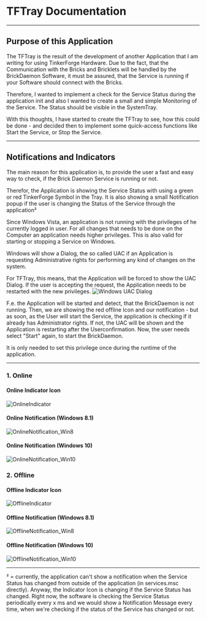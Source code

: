 # TFTray Documentation

***

## Purpose of this Application
The TFTray is the result of the development of another Application that I am writing for using TinkerForge Hardware.
Due to the fact, that the Communication with the Bricks and Bricklets will be handled by the BrickDaemon Software, it must be assured, that the Service is running if your Software should connect with the Bricks.

Therefore, I wanted to implement a check for the Service Status during the application init and also I wanted to create a small and simple Monitoring of the Service.
The Status should be visible in the SystemTray.

With this thoughts, I have started to create the TFTray to see, how this could be done - and decided then to implement some quick-access functions like Start the Service, or Stop the Service.

***

## Notifications and Indicators
The main reason for this application is, to provide the user a fast and easy way to check, if the Brick Daemon Service is running or not.

Therefor, the Application is showing the Service Status with using a green or red TinkerForge Symbol in the Tray.
It is also showing a small Notification popup if the user is changing the Status of the Service through the application²

Since Windows Vista, an application is not running with the privileges of he currently logged in user.
For all changes that needs to be done on the Computer an application needs higher privileges.
This is also valid for starting or stopping a Service on Windows.

Windows will show a Dialog, the so called UAC if an Application is requesting Administrative rights for performing any kind of changes on the system.

For TFTray, this means, that the Application will be forced to show the UAC Dialog.
If the user is accepting the request, the Application needs to be restarted with the new privileges.
![Windows UAC Dialog](https://christoph.caina.family/dev/TinkerForge/TFTray/doc/img/TFUacDialog.png)

F.e. the Application will be started and detect, that the BrickDaemon is not running.
Then, we are showing the red offline Icon and our notification - but as soon, as the User will start the Service, the application is checking if it already has Administrator rights.
If not, the UAC will be shown and the Application is restarting after the Userconfirmation.
Now, the user needs select "Start" again, to start the BrickDaemon.

It is only needed to set this privilege once during the runtime of the application.

***
  
### 1. Online
#### Online Indicator Icon
![OnlineIndicator](https://christoph.caina.family/dev/TinkerForge/TFTray/doc/img/TFOnlineIndicator.png)

#### Online Notification (Windows 8.1)
![OnlineNotification_Win8](https://christoph.caina.family/dev/TinkerForge/TFTray/doc/img/TFOnlineNotification_Win8.png)

#### Online Notification (Windows 10)
![OnlineNotification_Win10](https://christoph.caina.family/dev/TinkerForge/TFTray/doc/img/TFOnlineNotification_Win10.png)

  
  
### 2. Offline
#### Offline Indicator Icon
![OfflineIndicator](https://christoph.caina.family/dev/TinkerForge/TFTray/doc/img/TFOfflineIndicator.png)

#### Offline Notification (Windows 8.1)
![OfflineNotification_Win8](https://christoph.caina.family/dev/TinkerForge/TFTray/doc/img/TFOfflineNotification_Win8.png)

#### Offline Notification (Windows 10)
![OfflineNotification_Win10](https://christoph.caina.family/dev/TinkerForge/TFTray/doc/img/TFOfflineNotification_Win10.png)

***

² = currently, the application can't show a notification when the Service Status has changed from outside of the application (in services.msc directly).
Anyway, the Indicator Icon is changing if the Service Status has changed.
Right now, the software is checking the Service Status periodically every x ms and we would show a Notification Message every time, when we're checking if the status of the Service has changed or not.
